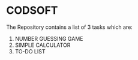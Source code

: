 # CODSOFT
The Repository contains a list of 3 tasks which are:
1. NUMBER GUESSING GAME
2. SIMPLE CALCULATOR
3. TO-DO LIST
